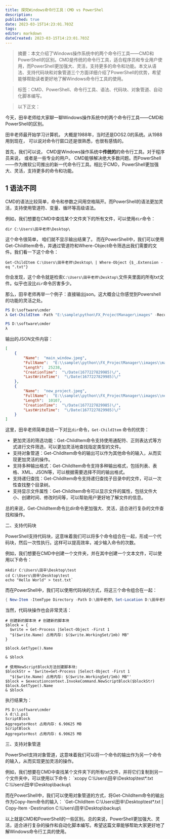 ```yaml
---
title: 探究Windows命令行工具：CMD vs PowerShel
description: 
published: true
date: 2023-03-15T14:23:01.703Z
tags: 
editor: markdown
dateCreated: 2023-03-15T14:23:01.703Z
---
```



>摘要：本文介绍了Windows操作系统中的两个命令行工具——CMD和PowerShell的区别。CMD是传统的命令行工具，适合程序员和专业用户使用，而PowerShell更加强大、灵活，支持更多的命令和功能。本文从语法、支持代码块和对象管道三个方面详细介绍了PowerShell的优势，希望能够帮助读者更好地了解Windows命令行工具的使用。

>标签：CMD、PowerShell、命令行工具、语法、代码块、对象管道、自动化脚本编写。

>以下正文：

今天，田辛老师给大家聊一聊Windows操作系统中的两个命令行工具——CMD和PowerShell的区别。

田辛老师最开始学习计算机， 大概是1988年，当时还是DOS2.0的系统。从1988用到现在， 可以说对命令行窗口还是很熟悉，也很有感情的。 

首先，我们可以说， CMD是Windows操作系统中**传统的**的命令行工具。对于程序员来说， 或者是一些专业的用户。 CMD能够解决绝大多数问题。而PowerShell——作为微软公司推出的新一代命令行工具。相比于CMD，PowerShell更加强大、灵活，支持更多的命令和功能。
    

## 1 语法不同

CMD的语法比较简单，命令和参数之间用空格隔开。而PowerShell的语法更加灵活，支持使用管道符、变量、循环等高级语法。
    
例如，我们想要在CMD中查找某个文件夹下的所有文件，可以使用`dir`命令：

`dir C:\Users\田辛老师\Desktop\`
    
这个命令很简单， 咱们就不显示输出结果了。 而在PowerShell中，我们可以使用Get-ChildItem命令，并通过管道符和Where-Object命令筛选出我们需要的文件。我们看一下这个命令：

`Get-ChildItem C:\Users\田辛老师\Desktop\ | Where-Object {$_.Extension -eq ".txt"}`

你会发现，这个命令就是检索`C:\Users\田辛老师\Desktop\`文件夹里面的所有txt文件。似乎也没比`dir`命令厉害多少。 

那么，田辛老师再举一个例子：直接输出json。这大概会让你感觉到Powershell的功能的灵活之处。

```powershell
PS D:\software\cmder
λ Get-ChildItem -Path "E:\sample\python\FX_ProjectManager\images" -Recurse -File | Select-Object Name, FullName, Length, CreationTime, LastWriteTime | ConvertTo-Json | Out-File "d:\filelist.json"

PS D:\software\cmder
λ
```

输出的JSON文件内容：

```json
[
    {
        "Name":  "main_window.jpeg",
        "FullName":  "E:\\sample\\python\\FX_ProjectManager\\images\\main_window.jpeg",
        "Length":  25238,
        "CreationTime":  "\/Date(1677227829985)\/",
        "LastWriteTime":  "\/Date(1677227829985)\/"
    },
    {
        "Name":  "new_project.jpeg",
        "FullName":  "E:\\sample\\python\\FX_ProjectManager\\images\\new_project.jpeg",
        "Length":  10107,
        "CreationTime":  "\/Date(1677227829985)\/",
        "LastWriteTime":  "\/Date(1677227829985)\/"
    }
]
```

这里，田辛老师简单总结一下对比`dir`命令，`Get-ChildItem` 命令的优势：

- 更加灵活的筛选功能：Get-ChildItem命令支持使用通配符、正则表达式等方式进行文件筛选，可以更加灵活地查找指定类型的文件。
- 支持对象管道：Get-ChildItem命令的输出可以作为其他命令的输入，从而实现更加灵活的操作。
- 支持多种输出格式：Get-ChildItem命令支持多种输出格式，包括列表、表格、XML、JSON等，可以根据需要选择不同的输出格式。
- 支持递归查找：Get-ChildItem命令支持递归查找子目录中的文件，可以一次性查找整个目录树。
- 支持显示文件属性：Get-ChildItem命令可以显示文件的属性，包括文件大小、创建时间、修改时间等，可以帮助用户更好地了解文件的信息。

总的来说，Get-ChildItem命令比dir命令更加强大、灵活，适合进行复杂的文件查找和操作。


二、支持代码块
    
PowerShell支持代码块，这意味着我们可以将多个命令组合在一起，形成一个代码块，然后一次性执行。这样可以提高效率，减少输入命令的次数。
    
例如，我们想要在CMD中创建一个文件夹，并在其中创建一个文本文件，可以使用以下命令：
    

```shell
mkdir C:\Users\田辛\Desktop\test
cd C:\Users\田辛\Desktop\test
echo "Hello World" > test.txt`
```

而在PowerShell中，我们可以使用代码块的方式，将这三个命令组合在一起：
    

```powershell
{ New-Item -ItemType Directory -Path D:\田辛老师\ Set-Location D:\田辛老师\ Add-Content -Path test.txt -Value "Hello World" }
```

当然，代码块操作也会非常灵活：

```shell
# 创建新的脚本块 # 创建新的脚本块
$block = {
  $write = Get-Process |Select-Object -First 1 
  "$($write.Name) 占用内存: $($write.WorkingSet/1mb) MB"
}

$block.GetType().Name

& $block
   
# 使用NewScriptBlock方法创建脚本块:
$blockStr = '$write=Get-Process |Select-Object -First 1 
  "$($write.Name) 占用内存: $($write.WorkingSet/1mb) MB"'
$block = $executioncontext.InvokeCommand.NewScriptBlock($blockStr)
$block.GetType().Name
& $block
```

执行结果为： 

```shell
PS D:\software\cmder
λ d:\1.ps1
ScriptBlock
AggregatorHost 占用内存: 6.90625 MB
ScriptBlock
AggregatorHost 占用内存: 6.90625 MB
```

三、支持对象管道
    
PowerShell支持对象管道，这意味着我们可以将一个命令的输出作为另一个命令的输入，从而实现更加灵活的操作。
    
例如，我们想要在CMD中查找某个文件夹下的所有txt文件，并将它们复制到另一个文件夹中，可以使用以下命令：
`xcopy C:\Users\田辛\Desktop\test*.txt C:\Users\田辛\Desktop\backup\
    
而在PowerShell中，我们可以使用对象管道的方式，将Get-ChildItem命令的输出作为Copy-Item命令的输入：
`Get-ChildItem C:\Users\田辛\Desktop\test*.txt | Copy-Item -Destination C:\Users\田辛\Desktop\backup\
    
以上就是CMD和PowerShell的一些区别。总的来说，PowerShell更加强大、灵活，适合进行复杂的操作和自动化脚本编写。希望这篇文章能够帮助大家更好地了解Windows命令行工具的使用。